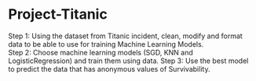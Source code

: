 # Project-Titanic
Step 1: Using the dataset from Titanic incident, clean, modify and format data to be able to use for training Machine Learning Models.  
Step 2: Choose machine learning models (SGD, KNN and LogisticRegression) and train them using data.
Step 3: Use the best model to predict the data that has anonymous values of Survivability.

